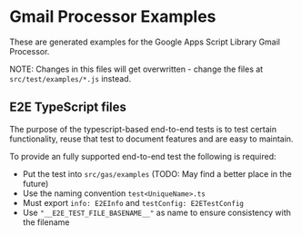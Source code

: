 # Gmail Processor Examples

These are generated examples for the Google Apps Script Library Gmail Processor.

NOTE: Changes in this files will get overwritten - change the files at `src/test/examples/*.js` instead.

## E2E TypeScript files

The purpose of the typescript-based end-to-end tests is to test certain functionality, reuse that test to document features and are easy to maintain.

To provide an fully supported end-to-end test the following is required:

- Put the test into `src/gas/examples` (TODO: May find a better place in the future)
- Use the naming convention `test<UniqueName>.ts`
- Must export `info: E2EInfo` and `testConfig: E2ETestConfig`
- Use `"__E2E_TEST_FILE_BASENAME__"` as name to ensure consistency with the filename
